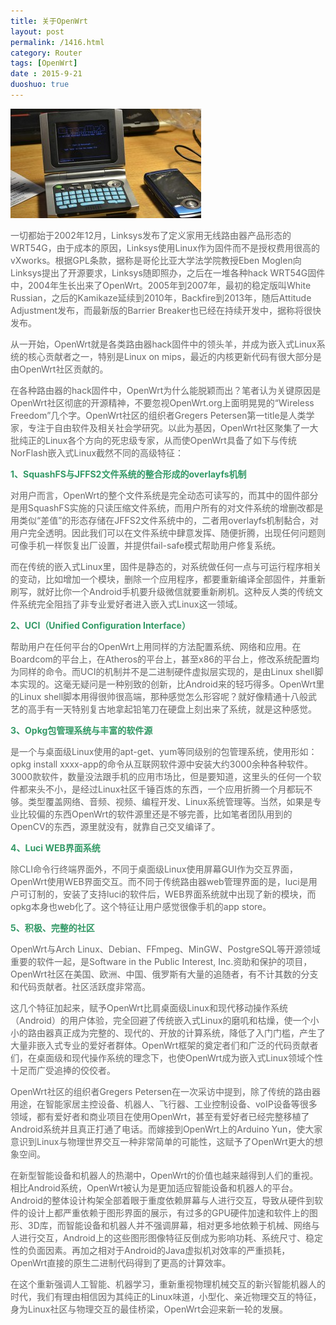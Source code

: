 ```yaml
---
title: 关于OpenWrt
layout: post
permalink: /1416.html
category: Router
tags: [OpenWrt]
date : 2015-9-21
duoshuo: true
---
```

<p style="color: #666666;">
  <a href="/wp-content/uploads/sinapicv2-backup/1416-ww4-bmiddle-a316108djw1envkdcoymjj208h04vglv.jpg" target="_blank"><img class=" aligncenter" src="/wp-content/uploads/sinapicv2-backup/1416-ww4-large-a316108djw1envkdcoymjj208h04vglv.jpg" alt="关于OpenWrt" /></a>
</p>

<p style="color: #666666;">
  一切都始于2002年12月，Linksys发布了定义家用无线路由器产品形态的WRT54G，由于成本的原因，Linksys使用Linux作为固件而不是授权费用很高的vXworks。根据GPL条款，据称是哥伦比亚大学法学院教授Eben Moglen向Linksys提出了开源要求，Linksys随即照办，之后在一堆各种hack WRT54G固件中，2004年生长出来了OpenWrt。2005年到2007年，最初的稳定版叫White Russian，之后的Kamikaze延续到2010年，Backfire到2013年，随后Attitude Adjustment发布，而最新版的Barrier Breaker也已经在持续开发中，据称将很快发布。
</p>

<p style="color: #666666;">
  从一开始，OpenWrt就是各类路由器hack固件中的领头羊，并成为嵌入式Linux系统的核心贡献者之一，特别是Linux on mips，最近的内核更新代码有很大部分是由OpenWrt社区贡献的。
</p>

<p style="color: #666666;">
  在各种路由器的hack固件中，OpenWrt为什么能脱颖而出？笔者认为关键原因是OpenWrt社区彻底的开源精神，不要忽视OpenWrt.org上面明晃晃的“Wireless Freedom”几个字。OpenWrt社区的组织者Gregers Petersen第一title是人类学家，专注于自由软件及相关社会学研究。以此为基因，OpenWrt社区聚集了一大批纯正的Linux各个方向的死忠级专家，从而使OpenWrt具备了如下与传统NorFlash嵌入式Linux截然不同的高级特征：
</p>

<p style="color: #666666;">
  <strong style="font-style: inherit;"><span style="font-weight: inherit; font-style: inherit; color: #339966;">1、SquashFS与JFFS2文件系统的整合形成的overlayfs机制</span></strong>
</p>

<p style="color: #666666;">
  对用户而言，OpenWrt的整个文件系统是完全动态可读写的，而其中的固件部分是用SquashFS实施的只读压缩文件系统，而用户所有的对文件系统的增删改都是用类似“差值”的形态存储在JFFS2文件系统中的，二者用overlayfs机制黏合，对用户完全透明。因此我们可以在文件系统中肆意发挥、随便折腾，出现任何问题则可像手机一样恢复出厂设置，并提供fail-safe模式帮助用户修复系统。
</p>

<p style="color: #666666;">
  而在传统的嵌入式Linux里，固件是静态的，对系统做任何一点与可运行程序相关的变动，比如增加一个模块，删除一个应用程序，都要重新编译全部固件，并重新刷写，就好比你一个Android手机要升级微信就要重新刷机。这种反人类的传统文件系统完全阻挡了非专业爱好者进入嵌入式Linux这一领域。
</p>

<p style="color: #666666;">
  <strong style="font-style: inherit;"><span style="font-weight: inherit; font-style: inherit; color: #339966;">2、UCI（Unified Configuration Interface）</span></strong>
</p>

<p style="color: #666666;">
  帮助用户在任何平台的OpenWrt上用同样的方法配置系统、网络和应用。在Boardcom的平台上，在Atheros的平台上，甚至x86的平台上，修改系统配置均为同样的命令。而UCI的机制并不是二进制硬件虚拟层实现的，是由Linux shell脚本实现的。这毫无疑问是一种别致的创新，比Android来的轻巧得多。OpenWrt里的Linux shell脚本用得很帅很高端，那种感觉怎么形容呢？就好像精通十八般武艺的高手有一天特别复古地拿起铅笔刀在硬盘上刻出来了系统，就是这种感觉。
</p>

<p style="color: #666666;">
  <strong style="font-style: inherit;"><span style="font-weight: inherit; font-style: inherit; color: #339966;">3、Opkg包管理系统与丰富的软件源</span></strong>
</p>

<p style="color: #666666;">
  是一个与桌面级Linux使用的apt-get、yum等同级别的包管理系统，使用形如：opkg install xxxx-app的命令从互联网软件源中安装大约3000余种各种软件。3000款软件，数量没法跟手机的应用市场比，但是要知道，这里头的任何一个软件都来头不小，是经过Linux社区千锤百炼的东西，一个应用折腾一个月都玩不够。类型覆盖网络、音频、视频、编程开发、Linux系统管理等。当然，如果是专业比较偏的东西OpenWrt的软件源里还是不够完善，比如笔者团队用到的OpenCV的东西，源里就没有，就靠自己交叉编译了。
</p>

<p style="color: #666666;">
  <strong style="font-style: inherit;"><span style="font-weight: inherit; font-style: inherit; color: #339966;">4、Luci WEB界面系统</span></strong>
</p>

<p style="color: #666666;">
  除CLI命令行终端界面外，不同于桌面级Linux使用屏幕GUI作为交互界面，OpenWrt使用WEB界面交互。而不同于传统路由器web管理界面的是，luci是用户可订制的，安装了支持luci的软件后，WEB界面系统就中出现了新的模块，而opkg本身也web化了。这个特征让用户感觉很像手机的app store。
</p>

<p style="color: #666666;">
  <strong style="font-style: inherit;"><span style="font-weight: inherit; font-style: inherit; color: #339966;">5、积极、完整的社区</span></strong>
</p>

<p style="color: #666666;">
  OpenWrt与Arch Linux、Debian、FFmpeg、MinGW、PostgreSQL等开源领域重要的软件一起，是Software in the Public Interest, Inc.资助和保护的项目，OpenWrt社区在美国、欧洲、中国、俄罗斯有大量的追随者，有不计其数的分支和代码贡献者。社区活跃度非常高。
</p>

<p style="color: #666666;">
  这几个特征加起来，赋予OpenWrt比肩桌面级Linux和现代移动操作系统（Android）的用户体验，完全回避了传统嵌入式Linux的磨叽和枯燥，使一个小小的路由器真正成为完整的、现代的、开放的计算系统，降低了入门门槛，产生了大量非嵌入式专业的爱好者群体。OpenWrt框架的奠定者们和广泛的代码贡献者们，在桌面级和现代操作系统的理念下，也使OpenWrt成为嵌入式Linux领域个性十足而广受追捧的佼佼者。
</p>

<p style="color: #666666;">
  OpenWrt社区的组织者Gregers Petersen在一次采访中提到，除了传统的路由器用途，在智能家居主控设备、机器人、飞行器、工业控制设备、voIP设备等很多领域，都有爱好者和商业项目在使用OpenWrt，甚至有爱好者已经完整移植了Android系统并且真正打通了电话。而嫁接到OpenWrt上的Arduino Yun，使大家意识到Linux与物理世界交互一种非常简单的可能性，这赋予了OpenWrt更大的想象空间。
</p>

<p style="color: #666666;">
  在新型智能设备和机器人的热潮中，OpenWrt的价值也越来越得到人们的重视。相比Android系统，OpenWrt被认为是更加适应智能设备和机器人的平台。Android的整体设计构架全部着眼于重度依赖屏幕与人进行交互，导致从硬件到软件的设计上都严重依赖于图形界面的展示，有过多的GPU硬件加速和软件上的图形、3D库，而智能设备和机器人并不强调屏幕，相对更多地依赖于机械、网络与人进行交互，Android上的这些图形图像特征反倒成为影响功耗、系统尺寸、稳定性的负面因素。再加之相对于Android的Java虚拟机对效率的严重损耗，OpenWrt直接的原生二进制代码得到了更高的计算效率。
</p>

<p style="color: #666666;">
  在这个重新强调人工智能、机器学习，重新重视物理机械交互的新兴智能机器人的时代，我们有理由相信因为其纯正的Linux味道，小型化、亲近物理交互的特征，身为Linux社区与物理交互的最佳桥梁，OpenWrt会迎来新一轮的发展。
</p>

